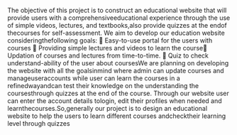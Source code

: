 The objective of this project is to construct an educational
website that will provide users with a comprehensiveeducational experience through the use of simple videos, lectures, and textbooks,also provide quizzes at the endof thecourses for self-assessment. We aim to develop our education website consideringthefollowing goals:
 Easy-to-use portal for the users with courses
 Providing simple lectures and videos to learn the course Updation of courses and lectures from time-to-time.  Quiz to check understand-ability of the user about coursesWe are planning on developing the website with all the goalsinmind where admin can update courses and manageuseraccounts while user can learn the courses in a refinedwayandcan test their knowledge on the understanding the coursesthrough quizzes at the end of the course. Through our website user can enter the account details tologin, edit their profiles when needed and learnthecourses.So,generally our project is to design an educational
website to help the users to learn different courses andchecktheir learning level through quizzes
